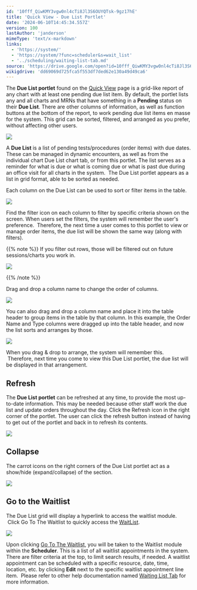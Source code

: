 ```yaml
---
id: '10fff_QiwKMY3vgw0nl4cTi8Jl3S6OUYQTsk-9gz17hE'
title: 'Quick View - Due List Portlet'
date: '2024-06-10T14:45:34.557Z'
version: 100
lastAuthor: 'janderson'
mimeType: 'text/x-markdown'
links:
  - 'https://system/'
  - 'https://system/?func=scheduler&s=wait_list'
  - '../scheduling/waiting-list-tab.md'
source: 'https://drive.google.com/open?id=10fff_QiwKMY3vgw0nl4cTi8Jl3S6OUYQTsk-9gz17hE'
wikigdrive: 'dd69069d725fca5f553df7ded62e130a49d49ca6'
---
```

The **Due List portlet** found on the [Quick View](https://system/) page is a grid-like report of any chart with at least one pending due list item. By default, the portlet lists any and all charts and MRNs that have something in a **Pending** status on their **Due List**. There are other columns of information, as well as function buttons at the bottom of the report, to work pending due list items en masse for the system. This grid can be sorted, filtered, and arranged as you prefer, without affecting other users.

![](../quick-view-due-list-portlet.assets/e78263d02bd92f0dccbb0c0d37394bfc.png)

A **Due List** is a list of pending tests/procedures (order items) with due dates. These can be managed in dynamic encounters, as well as from the individual chart Due List chart tab, or from this portlet. The list serves as a reminder for what is due or what is coming due or what is past due during an office visit for all charts in the system.  The Due List portlet appears as a list in grid format, able to be sorted as needed.

Each column on the Due List can be used to sort or filter items in the table.

![](../quick-view-due-list-portlet.assets/08eec6dda7991dc40c607e98804b73f7.png)

Find the filter icon on each column to filter by specific criteria shown on the screen. When users set the filters, the system will remember the user's preference.  Therefore, the next time a user comes to this portlet to view or manage order items, the due list will be shown the same way (along with filters).

{{% note %}}
If you filter out rows, those will be filtered out on future sessions/charts you work in.



![](../quick-view-due-list-portlet.assets/0b92302c822818e5337e19097de7c269.png)


{{% /note %}}

Drag and drop a column name to change the order of columns.

![](../quick-view-due-list-portlet.assets/eb59bb3c46156e16db819ff6b4ffc9a0.png)

You can also drag and drop a column name and place it into the table header to group items in the table by that column. In this example, the Order Name and Type columns were dragged up into the table header, and now the list sorts and arranges by those.

![](../quick-view-due-list-portlet.assets/fcc471889209902a344ecb3ced136032.png)

When you drag & drop to arrange, the system will remember this.  Therefore, next time you come to view this Due List portlet, the due list will be displayed in that arrangement.

## Refresh

The **Due List portlet** can be refreshed at any time, to provide the most up-to-date information. This may be needed because other staff work the due list and update orders throughout the day. Click the Refresh icon in the right corner of the portlet. The user can click the refresh button instead of having to get out of the portlet and back in to refresh its contents.

![](../quick-view-due-list-portlet.assets/edae377c2210a6a3610e4075e4081ae7.png)

## Collapse

The carrot icons on the right corners of the Due List portlet act as a show/hide (expand/collapse) of the section.

![](../quick-view-due-list-portlet.assets/a8b9ffa516c48f33217ea0a27e21f188.png)

## Go to the Waitlist

The Due List grid will display a hyperlink to access the waitlist module.  Click Go To The Waitlist to quickly access the [WaitList](https://system/?func=scheduler&s=wait_list).

![](../quick-view-due-list-portlet.assets/d001cac7818acc439e225d08bbe4f628.png)

Upon clicking [Go To The Waitlist](https://system/?func=scheduler&s=wait_list), you will be taken to the Waitlist module within the **Scheduler**. This is a list of all waitlist appointments in the system. There are filter criteria at the top, to limit search results, if needed. A waitlist appointment can be scheduled with a specific resource, date, time, location, etc. by clicking **Edit** next to the specific waitlist appointment line item.  Please refer to other help documentation named [Waiting List Tab](../scheduling/waiting-list-tab.md) for more information.
